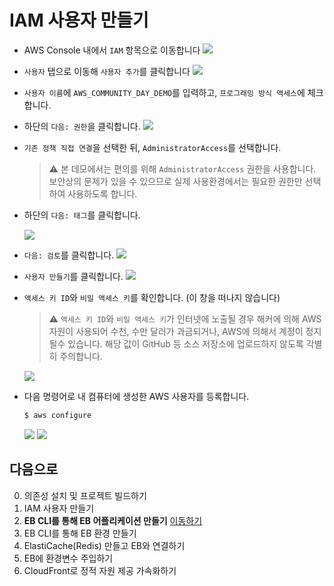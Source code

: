 # IAM 사용자 만들기
- AWS Console 내에서 `IAM` 항목으로 이동합니다
  ![](./images/screenshot-0.png)

- `사용자` 탭으로 이동해 `사용자 추가`를 클릭합니다
  ![](./images/screenshot-1.png)

- `사용자 이름`에 `AWS_COMMUNITY_DAY_DEMO`를 입력하고, `프로그래밍 방식 액세스`에 체크합니다.
- 하단의 `다음: 권한`을 클릭합니다.
  ![](./images/screenshot-2.png)

- `기존 정책 직접 연결`을 선택한 뒤, `AdministratorAccess`를 선택합니다.
  > ⚠️ 본 데모에서는 편의를 위해 `AdministratorAccess` 권한을 사용합니다. 보안상의 문제가 있을 수 있으므로 실제 사용환경에서는 필요한 권한만 선택하여 사용하도록 합니다.
- 하단의 `다음: 태그`를 클릭합니다.

  ![](./images/screenshot-3.png)

- `다음: 검토`를 클릭합니다.
  ![](./images/screenshot-4.png)

- `사용자 만들기`를 클릭합니다.
  ![](./images/screenshot-5.png)

- `액세스 키 ID`와 `비밀 액세스 키`를 확인합니다. (이 창을 떠나지 않습니다)
  > ⚠️ `액세스 키 ID`와 `비밀 액세스 키`가 인터넷에 노출될 경우 해커에 의해 AWS 자원이 사용되어 수천, 수만 달러가 과금되거나, AWS에 의해서 계정이 정지될수 있습니다. 해당 값이 GitHub 등 소스 저장소에 업로드하지 않도록 각별히 주의합니다.

  ![](./images/screenshot-6.png)

- 다음 명령어로 내 컴퓨터에 생성한 AWS 사용자를 등록합니다.
  ```bash
  $ aws configure
  ```
  ![](./images/screenshot-7.png)
  ![](./images/screenshot-8.png)

## 다음으로
0. 의존성 설치 및 프로젝트 빌드하기
1. IAM 사용자 만들기
2. **EB CLI를 통해 EB 어플리케이션 만들기** [이동하기](../2_eb_init/README.md)
3. EB CLI를 통해 EB 환경 만들기
4. ElastiCache(Redis) 만들고 EB와 연결하기
5. EB에 환경변수 주입하기
6. CloudFront로 정적 자원 제공 가속화하기
